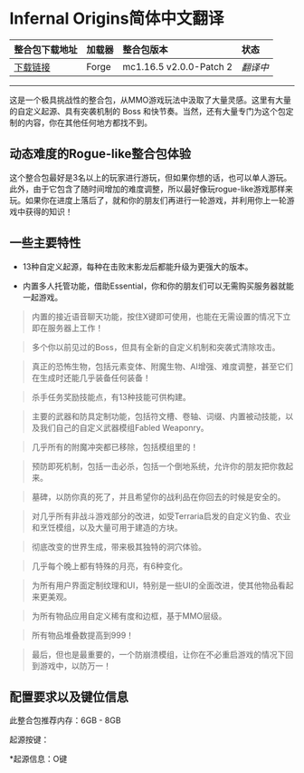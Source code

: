 # Infernal Origins简体中文翻译

整合包下载地址|加载器|整合包版本|状态
:-|:-|:-|:-
[下载链接](https://www.curseforge.com/minecraft/modpacks/infernal-rpg)|Forge|mc1.16.5 v2.0.0-Patch 2|*翻译中*|

---
这是一个极具挑战性的整合包，从MMO游戏玩法中汲取了大量灵感。这里有大量的自定义起源、具有突袭机制的 Boss 和快节奏。当然，还有大量专门为这个包定制的内容，你在其他任何地方都找不到。

## 动态难度的Rogue-like整合包体验
这个整合包最好是3名以上的玩家进行游玩，但如果你想的话，也可以单人游玩。此外，由于它包含了随时间增加的难度调整，所以最好像玩rogue-like游戏那样来玩。如果你在进度上落后了，就和你的朋友们再进行一轮游戏，并利用你上一轮游戏中获得的知识！

## 一些主要特性
* 13种自定义起源，每种在击败末影龙后都能升级为更强大的版本。

* 内置多人托管功能，借助Essential，你和你的朋友们可以无需购买服务器就能一起游戏。

>内置的接近语音聊天功能，按住X键即可使用，也能在无需设置的情况下立即在服务器上工作！

>多个你以前见过的Boss，但具有全新的自定义机制和突袭式清除攻击。

>真正的恐怖生物，包括元素变体、附魔生物、AI增强、难度调整，甚至它们在生成时还能几乎装备任何装备！

>杀手任务奖励技能点，有13种技能可供构建。

>主要的武器和防具定制功能，包括符文槽、卷轴、词缀、内置被动技能，以及我们自己的自定义武器模组Fabled Weaponry。

>几乎所有的附魔冲突都已移除，包括模组里的！

>预防即死机制，包括一击必杀，包括一个倒地系统，允许你的朋友把你救起来。

>墓碑，以防你真的死了，并且希望你的战利品在你回去的时候是安全的。

>对几乎所有非战斗游戏部分的改进，如受Terraria启发的自定义钓鱼、农业和烹饪模组，以及大量可用于建造的方块。

>彻底改变的世界生成，带来极其独特的洞穴体验。

>几乎每个晚上都有特殊的月亮，有6种变化。

>为所有用户界面定制纹理和UI，特别是一些UI的全面改进，使其他物品看起来更美观。

>为所有物品应用自定义稀有度和边框，基于MMO层级。

>所有物品堆叠数提高到999！

>最后，但也是最重要的，一个防崩溃模组，让你在不必重启游戏的情况下回到游戏中，以防万一！

## 配置要求以及键位信息
此整合包推荐内存：6GB - 8GB

起源按键：

*起源信息：O键
